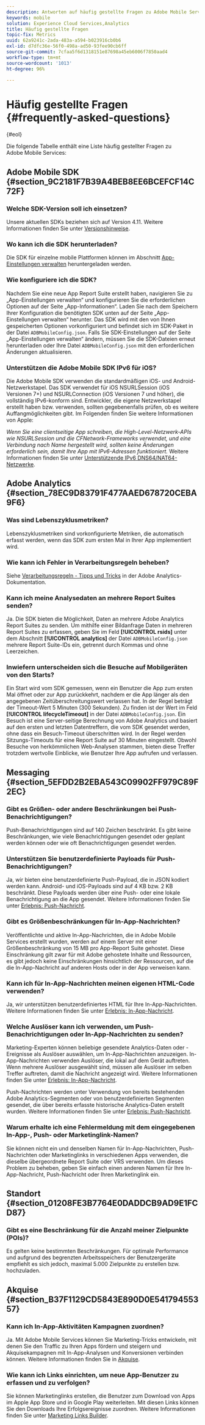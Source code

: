 ```yaml
---
description: Antworten auf häufig gestellte Fragen zu Adobe Mobile Services sowie allgemeine Funktionsbeschreibungen.
keywords: mobile
solution: Experience Cloud Services,Analytics
title: Häufig gestellte Fragen
topic-fix: Metrics
uuid: 62a9241c-2ada-483a-a594-b023916cb0b6
exl-id: d7dfc36e-56f0-498a-ad50-93fee90cb6ff
source-git-commit: 7cfaa5f6d1318151e87698a45eb6006f7850aad4
workflow-type: tm+mt
source-wordcount: '1013'
ht-degree: 96%

---
```


# Häufig gestellte Fragen {#frequently-asked-questions}

{#eol}

Die folgende Tabelle enthält eine Liste häufig gestellter Fragen zu Adobe Mobile Services:

## Adobe Mobile SDK {#section_9C2181F7B39A4BEB8EE6BCEFCF14C72F}

### Welche SDK-Version soll ich einsetzen?

Unsere aktuellen SDKs beziehen sich auf Version 4.11. Weitere Informationen finden Sie unter [Versionshinweise](https://experienceleague.adobe.com/docs/release-notes/experience-cloud/current.html?lang=de).

### Wo kann ich die SDK herunterladen?

Die SDK für einzelne mobile Plattformen können im Abschnitt [App-Einstellungen verwalten](/help/using/c-manage-app-settings/c-manage-app-settings.md) heruntergeladen werden.

### Wie konfiguriere ich die SDK?

Nachdem Sie eine neue App Report Suite erstellt haben, navigieren Sie zu „App-Einstellungen verwalten“ und konfigurieren Sie die erforderlichen Optionen auf der Seite „App-Informationen“. Laden Sie nach dem Speichern Ihrer Konfiguration die benötigten SDK unten auf der Seite „App-Einstellungen verwalten“ herunter. Das SDK wird mit den von Ihnen gespeicherten Optionen vorkonfiguriert und befindet sich im SDK-Paket in der Datei `ADBMobileConfig.json`. Falls Sie SDK-Einstellungen auf der Seite „App-Einstellungen verwalten“ ändern, müssen Sie die SDK-Dateien erneut herunterladen oder Ihre Datei `ADBMobileConfig.json` mit den erforderlichen Änderungen aktualisieren.

### Unterstützen die Adobe Mobile SDK IPv6 für iOS?

Die Adobe Mobile SDK verwenden die standardmäßigen iOS- und Android-Netzwerkstapel. Das SDK verwendet für iOS NSURLSession (iOS Versionen 7+) und NSURLConnection (iOS Versionen 7 und höher), die vollständig IPv6-konform sind. Entwickler, die eigene Netzwerkstapel erstellt haben bzw. verwenden, sollten gegebenenfalls prüfen, ob es weitere Auffangmöglichkeiten gibt. Im Folgenden finden Sie weitere Informationen von Apple:

*Wenn Sie eine clientseitige App schreiben, die High-Level-Netzwerk-APIs wie NSURLSession und die CFNetwork-Frameworks verwendet, und eine Verbindung nach Name hergestellt wird, sollten keine Änderungen erforderlich sein, damit Ihre App mit IPv6-Adressen funktioniert.* Weitere Informationen finden Sie unter [Unterstützende IPv6 DNS64/NAT64-Netzwerke](https://developer.apple.com/library/content/documentation/NetworkingInternetWeb/Conceptual/NetworkingOverview/UnderstandingandPreparingfortheIPv6Transition/UnderstandingandPreparingfortheIPv6Transition.html#__/apple_ref/doc/uid/TP40010220-CH213-SW1).

## Adobe Analytics {#section_78EC9D83791F477AAED678720CEBA9F6}

### Was sind Lebenszyklusmetriken?

Lebenszyklusmetriken sind vorkonfigurierte Metriken, die automatisch erfasst werden, wenn das SDK zum ersten Mal in Ihrer App implementiert wird.

### Wie kann ich Fehler in Verarbeitungsregeln beheben?

Siehe [Verarbeitungsregeln - Tipps und Tricks](https://experienceleague.adobe.com/docs/analytics/admin/admin-tools/processing-rules/processing-rules-tips.html) in der Adobe Analytics-Dokumentation.

### Kann ich meine Analysedaten an mehrere Report Suites senden?

Ja. Die SDK bieten die Möglichkeit, Daten an mehrere Adobe Analytics Report Suites zu senden. Um mithilfe einer Bildanfrage Daten in mehreren Report Suites zu erfassen, geben Sie im Feld **[!UICONTROL rsids]** unter dem Abschnitt **[!UICONTROL analytics]** der Datei `ADBMobileConfig.json` mehrere Report Suite-IDs ein, getrennt durch Kommas und ohne Leerzeichen.

### Inwiefern unterscheiden sich die Besuche auf Mobilgeräten von den Starts?

Ein Start wird vom SDK gemessen, wenn ein Benutzer die App zum ersten Mal öffnet oder zur App zurückkehrt, nachdem er die App länger als den angegebenen Zeitüberschreitungswert verlassen hat. In der Regel beträgt der Timeout-Wert 5 Minuten (300 Sekunden). Zu finden ist der Wert im Feld **[!UICONTROL lifecycleTimeout]** in der Datei `ADBMobileConfig.json`. Ein Besuch ist eine Server-seitige Berechnung von Adobe Analytics und basiert auf den ersten und letzten Datentreffern, die vom SDK gesendet werden, ohne dass ein Besuch-Timeout überschritten wird. In der Regel werden Sitzungs-Timeouts für eine Report Suite auf 30 Minuten eingestellt. Obwohl Besuche von herkömmlichen Web-Analysen stammen, bieten diese Treffer trotzdem wertvolle Einblicke, wie Benutzer Ihre App aufrufen und verlassen.

## Messaging {#section_5EFDD2B2EBA543C09902FF979C89F2EC}

### Gibt es Größen- oder andere Beschränkungen bei Push-Benachrichtigungen?

Push-Benachrichtigungen sind auf 140 Zeichen beschränkt. Es gibt keine Beschränkungen, wie viele Benachrichtigungen gesendet oder geplant werden können oder wie oft Benachrichtigungen gesendet werden.

### Unterstützen Sie benutzerdefinierte Payloads für Push-Benachrichtigungen?

Ja, wir bieten eine benutzerdefinierte Push-Payload, die in JSON kodiert werden kann. Android- und iOS-Payloads sind auf 4 KB bzw. 2 KB beschränkt. Diese Payloads werden über eine Push- oder eine lokale Benachrichtigung an die App gesendet. Weitere Informationen finden Sie unter [Erlebnis: Push-Nachricht](/help/using/in-app-messaging/t-create-push-message/c-experience-push-message.md).

### Gibt es Größenbeschränkungen für In-App-Nachrichten?

Veröffentlichte und aktive In-App-Nachrichten, die in Adobe Mobile Services erstellt wurden, werden auf einem Server mit einer Größenbeschränkung von 15 MB pro App-Report Suite gehostet. Diese Einschränkung gilt zwar für mit Adobe gehostete Inhalte und Ressourcen, es gibt jedoch keine Einschränkungen hinsichtlich der Ressourcen, auf die die In-App-Nachricht auf anderen Hosts oder in der App verweisen kann.

### Kann ich für In-App-Nachrichten meinen eigenen HTML-Code verwenden?

Ja, wir unterstützen benutzerdefiniertes HTML für Ihre In-App-Nachrichten. Weitere Informationen finden Sie unter [Erlebnis: In-App-Nachricht](/help/using/in-app-messaging/t-in-app-message/c-experience-in-app-message.md).

### Welche Auslöser kann ich verwenden, um Push-Benachrichtigungen oder In-App-Nachrichten zu senden?

Marketing-Experten können beliebige gesendete Analytics-Daten oder -Ereignisse als Auslöser auswählen, um In-App-Nachrichten anzuzeigen. In-App-Nachrichten verwenden Auslöser, die lokal auf dem Gerät auftreten. Wenn mehrere Auslöser ausgewählt sind, müssen alle Auslöser im selben Treffer auftreten, damit die Nachricht angezeigt wird. Weitere Informationen finden Sie unter [Erlebnis: In-App-Nachricht](/help/using/in-app-messaging/t-in-app-message/c-experience-in-app-message.md).

Push-Nachrichten werden unter Verwendung von bereits bestehenden Adobe Analytics-Segmenten oder von benutzerdefinierten Segmenten gesendet, die über bereits erfasste historische Analytics-Daten erstellt wurden. Weitere Informationen finden Sie unter [Erlebnis: Push-Nachricht](/help/using/in-app-messaging/t-create-push-message/c-experience-push-message.md).

### Warum erhalte ich eine Fehlermeldung mit dem eingegebenen In-App-, Push- oder Marketinglink-Namen?

Sie können nicht ein und denselben Namen für In-App-Nachrichten, Push-Nachrichten oder Marketinglinks in verschiedenen Apps verwenden, die dieselbe übergeordnete Report Suite oder VRS verwenden. Um dieses Problem zu beheben, geben Sie einfach einen anderen Namen für Ihre In-App-Nachricht, Push-Nachricht oder Ihren Marketinglink ein.

## Standort {#section_01208FE3B7764E0DADDCB9AD9E1FCD87}

### Gibt es eine Beschränkung für die Anzahl meiner Zielpunkte (POIs)?

Es gelten keine bestimmten Beschränkungen. Für optimale Performance und aufgrund des begrenzten Arbeitsspeichers der Benutzergeräte empfiehlt es sich jedoch, maximal 5.000 Zielpunkte zu erstellen bzw. hochzuladen.

## Akquise {#section_B37F1129CD5843E890D0E54179455357}

### Kann ich In-App-Aktivitäten Kampagnen zuordnen?

Ja. Mit Adobe Mobile Services können Sie Marketing-Tricks entwickeln, mit denen Sie den Traffic zu Ihren Apps fördern und steigern und Akquisekampagnen mit In-App-Analysen und Konversionen verbinden können. Weitere Informationen finden Sie in [Akquise](/help/using/acquisition-main/acquisition-main.md).

### Wie kann ich Links einrichten, um neue App-Benutzer zu erfassen und zu verfolgen?

Sie können Marketinglinks erstellen, die Benutzer zum Download von Apps im Apple App Store und in Google Play weiterleiten. Mit diesen Links können Sie den Downloads Ihre Erfolgsereignisse zuordnen. Weitere Informationen finden Sie unter [Marketing Links Builder](/help/using/acquisition-main/c-marketing-links-builder/c-marketing-links-builder.md).

